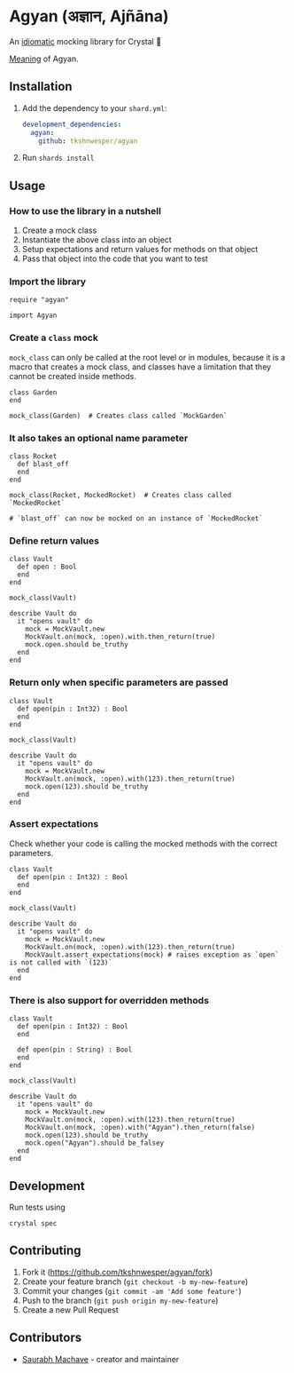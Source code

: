 # Agyan (अज्ञान, Ajñāna)

An [idiomatic](idiomatic-definition) mocking library for Crystal 💎

[Meaning](meaning-of-agyan) of Agyan.

## Installation

1. Add the dependency to your `shard.yml`:

   ```yaml
   development_dependencies:
     agyan:
       github: tkshnwesper/agyan
   ```

2. Run `shards install`

## Usage

### How to use the library in a nutshell

1. Create a mock class
2. Instantiate the above class into an object
3. Setup expectations and return values for methods on that object
4. Pass that object into the code that you want to test

### Import the library

```crystal
require "agyan"

import Agyan
```

### Create a `class` mock

`mock_class` can only be called at the root level or in modules, because it is a macro that creates a mock class, and classes have a limitation that they cannot be created inside methods.

```crystal
class Garden
end

mock_class(Garden)  # Creates class called `MockGarden`
```

### It also takes an optional name parameter

```crystal
class Rocket
  def blast_off
  end
end

mock_class(Rocket, MockedRocket)  # Creates class called `MockedRocket`

# `blast_off` can now be mocked on an instance of `MockedRocket`
```

### Define return values

```crystal
class Vault
  def open : Bool
  end
end

mock_class(Vault)

describe Vault do
  it "opens vault" do
    mock = MockVault.new
    MockVault.on(mock, :open).with.then_return(true)
    mock.open.should be_truthy
  end
end
```

### Return only when specific parameters are passed

```crystal
class Vault
  def open(pin : Int32) : Bool
  end
end

mock_class(Vault)

describe Vault do
  it "opens vault" do
    mock = MockVault.new
    MockVault.on(mock, :open).with(123).then_return(true)
    mock.open(123).should be_truthy
  end
end
```

### Assert expectations

Check whether your code is calling the mocked methods with the correct parameters.

```crystal
class Vault
  def open(pin : Int32) : Bool
  end
end

mock_class(Vault)

describe Vault do
  it "opens vault" do
    mock = MockVault.new
    MockVault.on(mock, :open).with(123).then_return(true)
    MockVault.assert_expectations(mock) # raises exception as `open` is not called with `(123)`
  end
end
```

### There is also support for overridden methods

```crystal
class Vault
  def open(pin : Int32) : Bool
  end

  def open(pin : String) : Bool
  end
end

mock_class(Vault)

describe Vault do
  it "opens vault" do
    mock = MockVault.new
    MockVault.on(mock, :open).with(123).then_return(true)
    MockVault.on(mock, :open).with("Agyan").then_return(false)
    mock.open(123).should be_truthy
    mock.open("Agyan").should be_falsey
  end
end
```

## Development

Run tests using

```
crystal spec
```

## Contributing

1. Fork it (<https://github.com/tkshnwesper/agyan/fork>)
2. Create your feature branch (`git checkout -b my-new-feature`)
3. Commit your changes (`git commit -am 'Add some feature'`)
4. Push to the branch (`git push origin my-new-feature`)
5. Create a new Pull Request

## Contributors

- [Saurabh Machave](https://github.com/tkshnwesper) - creator and maintainer

[idiomatic-definition]: https://www.lexico.com/definition/idiomatic
[meaning-of-agyan]: (https://www.wisdomlib.org/definition/ajnana#sanskrit)
